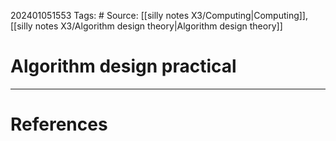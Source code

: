 202401051553
Tags: # 
Source: [[silly notes X3/Computing|Computing]], [[silly notes X3/Algorithm design theory|Algorithm design theory]]
# Algorithm design practical


---
# References

